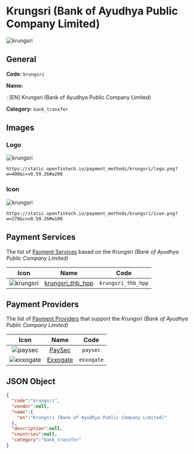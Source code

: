 
# Krungsri (Bank of Ayudhya Public Company Limited) 
![krungsri](https://static.openfintech.io/payment_methods/krungsri/logo.png?w=400&c=v0.59.26#w200)  

## General 
**Code:** `krungsri` 
 
**Name:** 
 
:	[EN] Krungsri (Bank of Ayudhya Public Company Limited) 
 
**Category:** `bank_transfer` 
 

## Images 

### Logo 
![krungsri](https://static.openfintech.io/payment_methods/krungsri/logo.png?w=400&c=v0.59.26#w200)  

```
https://static.openfintech.io/payment_methods/krungsri/logo.png?w=400&c=v0.59.26#w200
```  

### Icon 
![krungsri](https://static.openfintech.io/payment_methods/krungsri/icon.png?w=278&c=v0.59.26#w100)  

```
https://static.openfintech.io/payment_methods/krungsri/icon.png?w=278&c=v0.59.26#w100
```  

## Payment Services 
 
The list of [Payment Services](/payment-services/) based on the _Krungsri (Bank of Ayudhya Public Company Limited)_ 

|Icon|Name|Code| 
|:---:|:---:|:---:| 
|![krungsri](https://static.openfintech.io/payment_methods/krungsri/icon.png?w=278&c=v0.59.26#w100) |[krungsri_thb_hpp](/payment-services/krungsri_thb_hpp/)|`krungsri_thb_hpp`| 
 

## Payment Providers 
 
The list of [Payment Providers](/payment-providers/) that support the _Krungsri (Bank of Ayudhya Public Company Limited)_ 

|Icon|Name|Code| 
|:---:|:---:|:---:| 
|![paysec](https://static.openfintech.io/payment_providers/paysec/icon.png?w=278&c=v0.59.26#w100) |[PaySec](/payment-providers/paysec/)|`paysec`| 
|![exxogate](https://static.openfintech.io/payment_providers/exxogate/icon.svg?w=278&c=v0.59.26#w100) |[Exxogate](/payment-providers/exxogate/)|`exxogate`| 
 

## JSON Object 

```json
{
  "code":"krungsri",
  "vendor":null,
  "name":{
    "en":"Krungsri (Bank of Ayudhya Public Company Limited)"
  },
  "description":null,
  "countries":null,
  "category":"bank_transfer"
}
```  
